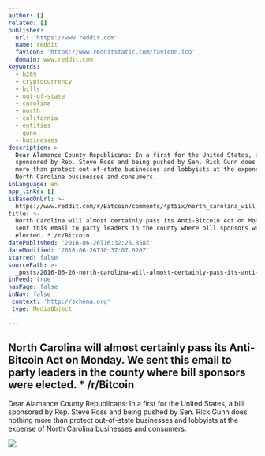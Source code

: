 ```yaml
---
author: []
related: []
publisher:
  url: 'https://www.reddit.com'
  name: reddit
  favicon: 'https://www.redditstatic.com/favicon.ico'
  domain: www.reddit.com
keywords:
  - h289
  - cryptocurrency
  - bills
  - out-of-state
  - carolina
  - north
  - california
  - entities
  - gunn
  - businesses
description: >-
  Dear Alamance County Republicans: In a first for the United States, a bill
  sponsored by Rep. Steve Ross and being pushed by Sen. Rick Gunn does nothing
  more than protect out-of-state businesses and lobbyists at the expense of
  North Carolina businesses and consumers.
inLanguage: en
app_links: []
isBasedOnUrl: >-
  https://www.reddit.com/r/Bitcoin/comments/4pt5ix/north_carolina_will_almost_certainly_pass_its/
title: >-
  North Carolina will almost certainly pass its Anti-Bitcoin Act on Monday. We
  sent this email to party leaders in the county where bill sponsors were
  elected. * /r/Bitcoin
datePublished: '2016-06-26T16:32:25.858Z'
dateModified: '2016-06-26T10:37:07.020Z'
starred: false
sourcePath: >-
  _posts/2016-06-26-north-carolina-will-almost-certainly-pass-its-anti-bitcoin-a.md
inFeed: true
hasPage: false
inNav: false
_context: 'http://schema.org'
_type: MediaObject

---
```

<article style=""><h1>North Carolina will almost certainly pass its Anti-Bitcoin Act on Monday. We sent this email to party leaders in the county where bill sponsors were elected. * /r/Bitcoin</h1><p>Dear Alamance County Republicans: In a first for the United States, a bill sponsored by Rep. Steve Ross and being pushed by Sen. Rick Gunn does nothing more than protect out-of-state businesses and lobbyists at the expense of North Carolina businesses and consumers.</p><img src="https://www.redditstatic.com/icon.png" /></article>